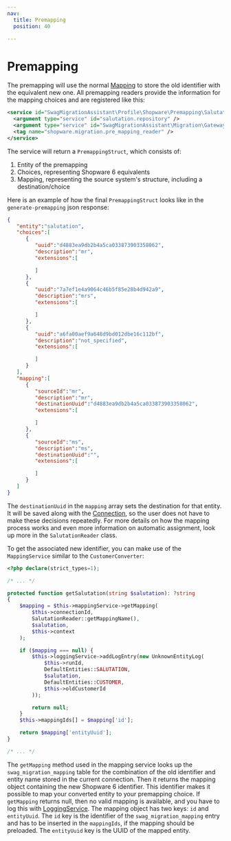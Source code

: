 ```yaml
---
nav:
  title: Premapping
  position: 40

---
```


# Premapping

The premapping will use the normal [Mapping](convert-and-mapping#mapping) to store the old identifier with the equivalent new one. All premapping readers provide the information for the mapping choices and are registered like this:

```xml
<service id="SwagMigrationAssistant\Profile\Shopware\Premapping\SalutationReader">
  <argument type="service" id="salutation.repository" />
  <argument type="service" id="SwagMigrationAssistant\Migration\Gateway\GatewayRegistry" />
  <tag name="shopware.migration.pre_mapping_reader" />
</service>
```

The service will return a `PremappingStruct`, which consists of:

1. Entity of the premapping
2. Choices, representing Shopware 6 equivalents
3. Mapping, representing the source system's structure, including a destination/choice

Here is an example of how the final `PremappingStruct` looks like in the `generate-premapping` json response:

```json
{
   "entity":"salutation",
   "choices":[
      {
         "uuid":"d4883ea9db2b4a5ca033873903358062",
         "description":"mr",
         "extensions":[

         ]
      },
      {
         "uuid":"7a7ef1e4a9064c46b5f85e28b4d942a9",
         "description":"mrs",
         "extensions":[

         ]
      },
      {
         "uuid":"a6fa00aef9a648d9bd012dbe16c112bf",
         "description":"not_specified",
         "extensions":[

         ]
      }
   ],
   "mapping":[
      {
         "sourceId":"mr",
         "description":"mr",
         "destinationUuid":"d4883ea9db2b4a5ca033873903358062",
         "extensions":[

         ]
      },
      {
         "sourceId":"ms",
         "description":"ms",
         "destinationUuid":"",
         "extensions":[

         ]
      }
   ]
}
```

The `destinationUuid` in the `mapping` array sets the destination for that entity. It will be saved along with the [Connection](profile-and-connection#connection), so the user does not have to make these decisions repeatedly. For more details on how the mapping process works and even more information on automatic assignment, look up more in the `SalutationReader` class.

To get the associated new identifier, you can make use of the `MappingService` similar to the `CustomerConverter`:

```php
<?php declare(strict_types=1);

/* ... */

protected function getSalutation(string $salutation): ?string
{
    $mapping = $this->mappingService->getMapping(
        $this->connectionId,
        SalutationReader::getMappingName(),
        $salutation,
        $this->context
    );

    if ($mapping === null) {
        $this->loggingService->addLogEntry(new UnknownEntityLog(
            $this->runId,
            DefaultEntities::SALUTATION,
            $salutation,
            DefaultEntities::CUSTOMER,
            $this->oldCustomerId
        ));

        return null;
    }
    $this->mappingIds[] = $mapping['id'];

    return $mapping['entityUuid'];
}

/* ... */
```

The `getMapping` method used in the mapping service looks up the `swag_migration_mapping` table for the combination of the old identifier and entity name stored in the current connection. Then it returns the mapping object containing the new Shopware 6 identifier. This identifier makes it possible to map your converted entity to your premapping choice. If `getMapping` returns null, then no valid mapping is available, and you have to log this with [LoggingService](logging). The mapping object has two keys: `id` and `entityUuid`. The `id` key is the identifier of the `swag_migration_mapping` entry and has to be inserted in the `mappingIds`, if the mapping should be preloaded. The `entityUuid` key is the UUID of the mapped entity.
